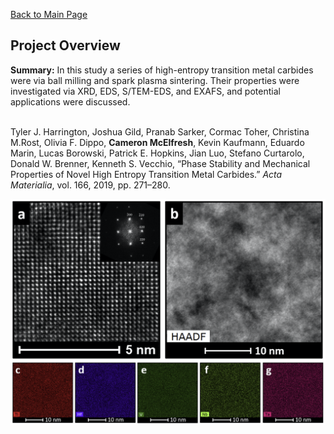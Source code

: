 [Back to Main Page](/index)
## Project Overview

**Summary:** In this study a series of high-entropy transition metal carbides were via ball milling and spark plasma sintering. Their properties were investigated via XRD, EDS, S/TEM-EDS, and EXAFS, and potential applications were discussed. 
<br><br>

Tyler J. Harrington, Joshua Gild, Pranab Sarker, Cormac Toher, Christina M.Rost, Olivia F. Dippo, **Cameron McElfresh**, Kevin Kaufmann, Eduardo Marin, Lucas Borowski, Patrick E. Hopkins, Jian Luo, Stefano Curtarolo, Donald W. Brenner, Kenneth S. Vecchio, “Phase Stability and Mechanical Properties of Novel High Entropy Transition Metal Carbides.” *Acta Materialia*, vol. 166, 2019, pp. 271–280.

<img src="images/he_thumbnail.png?raw=true"/>








